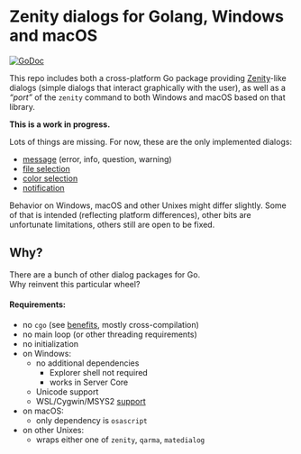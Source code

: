 # Zenity dialogs for Golang, Windows and macOS

[![GoDoc](https://godoc.org/github.com/ncruces/zenity?status.svg)](https://godoc.org/github.com/ncruces/zenity)

This repo includes both a cross-platform Go package providing
[Zenity](https://help.gnome.org/users/zenity/stable/)-like dialogs
(simple dialogs that interact graphically with the user),
as well as a *“port”* of the `zenity` command to both Windows and macOS based on that library.

**This is a work in progress.**

Lots of things are missing.
For now, these are the only implemented dialogs:
* [message](https://github.com/ncruces/zenity/wiki/Message-dialog) (error, info, question, warning)
* [file selection](https://github.com/ncruces/zenity/wiki/File-Selection-dialog)
* [color selection](https://github.com/ncruces/zenity/wiki/Color-Selection-dialog)
* [notification](https://github.com/ncruces/zenity/wiki/Notification)

Behavior on Windows, macOS and other Unixes might differ slightly.
Some of that is intended (reflecting platform differences),
other bits are unfortunate limitations,
others still are open to be fixed.

## Why?

There are a bunch of other dialog packages for Go.\
Why reinvent this particular wheel?

#### Requirements:

* no `cgo` (see [benefits](https://dave.cheney.net/2016/01/18/cgo-is-not-go), mostly cross-compilation)
* no main loop (or other threading requirements)
* no initialization
* on Windows:
  * no additional dependencies
    * Explorer shell not required
    * works in Server Core
  * Unicode support
  * WSL/Cygwin/MSYS2 [support](https://github.com/ncruces/zenity/wiki/Zenity-for-WSL,-Cygwin,-MSYS2)
* on macOS:
  * only dependency is `osascript`
* on other Unixes:
  * wraps either one of `zenity`, `qarma`, `matedialog`
